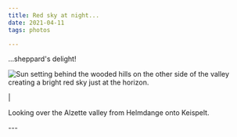 ```yaml
---
title: Red sky at night...
date: 2021-04-11
tags: photos

---
```

<p>
...sheppard's delight! 
</p>
<p>
<img src="/assets/images/fire-sky.jpg" alt="Sun setting behind the wooded hills on the other side of the valley creating a bright red sky just at the horizon." />
</p>|
<p>
Looking over the Alzette valley from Helmdange onto Keispelt.</p>
---